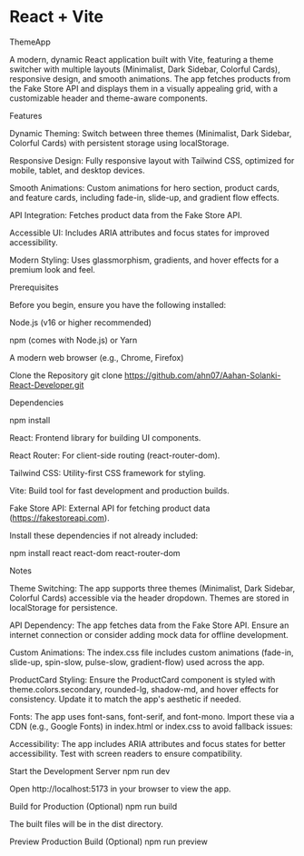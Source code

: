 # React + Vite

ThemeApp

A modern, dynamic React application built with Vite, featuring a theme switcher with multiple layouts (Minimalist, Dark Sidebar, Colorful Cards), responsive design, and smooth animations. The app fetches products from the Fake Store API and displays them in a visually appealing grid, with a customizable header and theme-aware components.

Features

Dynamic Theming: Switch between three themes (Minimalist, Dark Sidebar, Colorful Cards) with persistent storage using localStorage.


Responsive Design: Fully responsive layout with Tailwind CSS, optimized for mobile, tablet, and desktop devices.


Smooth Animations: Custom animations for hero section, product cards, and feature cards, including fade-in, slide-up, and gradient flow effects.


API Integration: Fetches product data from the Fake Store API.


Accessible UI: Includes ARIA attributes and focus states for improved accessibility.

Modern Styling: Uses glassmorphism, gradients, and hover effects for a premium look and feel.

Prerequisites

Before you begin, ensure you have the following installed:

Node.js (v16 or higher recommended)

npm (comes with Node.js) or Yarn

A modern web browser (e.g., Chrome, Firefox)

Clone the Repository
git clone https://github.com/ahn07/Aahan-Solanki-React-Developer.git

Dependencies

npm install


React: Frontend library for building UI components.


React Router: For client-side routing (react-router-dom).


Tailwind CSS: Utility-first CSS framework for styling.


Vite: Build tool for fast development and production builds.


Fake Store API: External API for fetching product data (https://fakestoreapi.com).

Install these dependencies if not already included:

npm install react react-dom react-router-dom

Notes

Theme Switching: The app supports three themes (Minimalist, Dark Sidebar, Colorful Cards) accessible via the header dropdown. Themes are stored in localStorage for persistence.



API Dependency: The app fetches data from the Fake Store API. Ensure an internet connection or consider adding mock data for offline development.



Custom Animations: The index.css file includes custom animations (fade-in, slide-up, spin-slow, pulse-slow, gradient-flow) used across the app.



ProductCard Styling: Ensure the ProductCard component is styled with theme.colors.secondary, rounded-lg, shadow-md, and hover effects for consistency. Update it to match the app's aesthetic if needed.



Fonts: The app uses font-sans, font-serif, and font-mono. Import these via a CDN (e.g., Google Fonts) in index.html or index.css to avoid fallback issues:

<link href="https://fonts.googleapis.com/css2?family=Inter:wght@400;600;800&family=Roboto+Mono:wght@400;700&family=Roboto+Serif:wght@700&display=swap" rel="stylesheet">



Accessibility: The app includes ARIA attributes and focus states for better accessibility. Test with screen readers to ensure compatibility.


Start the Development Server
npm run dev

Open http://localhost:5173 in your browser to view the app.

Build for Production (Optional)
npm run build

The built files will be in the dist directory.

Preview Production Build (Optional)
npm run preview


